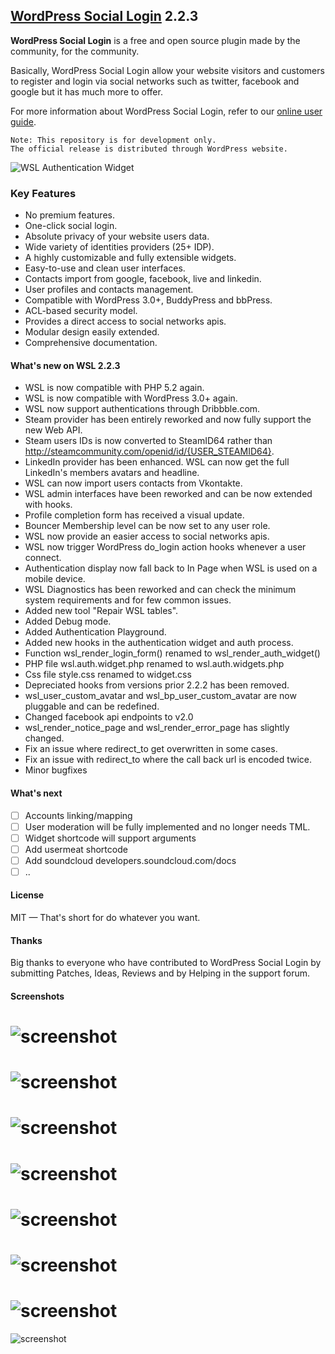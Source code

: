 ## [WordPress Social Login](https://wordpress.org/plugins/wordpress-social-login/) 2.2.3
 
**WordPress Social Login** is a free and open source plugin made by the community, for the community.

Basically, WordPress Social Login allow your website visitors and customers to register and login via social networks such as twitter, facebook and google but it has much more to offer.

For more information about WordPress Social Login, refer to our [online user guide](http://miled.github.io/wordpress-social-login/).

    Note: This repository is for development only.
    The official release is distributed through WordPress website.
![WSL Authentication Widget](https://raw.githubusercontent.com/miled/wordpress-social-login/master/screenshot-1.png)

### Key Features

- No premium features.
- One-click social login.
- Absolute privacy of your website users data.
- Wide variety of identities providers (25+ IDP).
- A highly customizable and fully extensible widgets.
- Easy-to-use and clean user interfaces.
- Contacts import from google, facebook, live and linkedin.
- User profiles and contacts management.
- Compatible with WordPress 3.0+, BuddyPress and bbPress.
- ACL-based security model.
- Provides a direct access to social networks apis.
- Modular design easily extended.
- Comprehensive documentation.

#### What's new on WSL 2.2.3

* WSL is now compatible with PHP 5.2 again.
* WSL is now compatible with WordPress 3.0+ again.
* WSL now support authentications through Dribbble.com.
* Steam provider has been entirely reworked and now fully support the new Web API.
* Steam users IDs is now converted to SteamID64 rather than http://steamcommunity.com/openid/id/{USER_STEAMID64}.
* LinkedIn provider has been enhanced. WSL can now get the full LinkedIn's members avatars and headline.
* WSL can now import users contacts from Vkontakte.
* WSL admin interfaces have been reworked and can be now extended with hooks.
* Profile completion form has received a visual update.
* Bouncer Membership level can be now set to any user role.
* WSL now provide an easier access to social networks apis.
* WSL now trigger WordPress do_login action hooks whenever a user connect.
* Authentication display now fall back to In Page when WSL is used on a mobile device.
* WSL Diagnostics has been reworked and can check the minimum system requirements and for few common issues. 
* Added new tool "Repair WSL tables".
* Added Debug mode.
* Added Authentication Playground.
* Added new hooks in the authentication widget and auth process.
* Function wsl_render_login_form() renamed to wsl_render_auth_widget()
* PHP file wsl.auth.widget.php renamed to wsl.auth.widgets.php
* Css file style.css renamed to widget.css
* Depreciated hooks from versions prior 2.2.2 has been removed.
* wsl_user_custom_avatar and wsl_bp_user_custom_avatar are now pluggable and can be redefined.
* Changed facebook api endpoints to v2.0
* wsl_render_notice_page and wsl_render_error_page has slightly changed.
* Fix an issue where redirect_to get overwritten in some cases.
* Fix an issue with redirect_to where the call back url is encoded twice.
* Minor bugfixes

#### What's next

- [ ] Accounts linking/mapping
- [ ] User moderation will be fully implemented and no longer needs TML.
- [ ] Widget shortcode will support arguments
- [ ] Add usermeat shortcode
- [ ] Add soundcloud developers.soundcloud.com/docs
- [ ] ..

#### License 

MIT — That's short for do whatever you want.

#### Thanks

Big thanks to everyone who have contributed to WordPress Social Login by submitting Patches, Ideas, Reviews and by Helping in the support forum. 

#### Screenshots
![screenshot](https://raw.githubusercontent.com/miled/wordpress-social-login/master/screenshot-2.png)
===
![screenshot](https://raw.githubusercontent.com/miled/wordpress-social-login/master/screenshot-3.png)
===
![screenshot](http://miled.github.io/wordpress-social-login/assets/img/theme_fontawesome.png)
===
![screenshot](https://raw.githubusercontent.com/miled/wordpress-social-login/master/screenshot-4.png)
=
![screenshot](https://raw.githubusercontent.com/miled/wordpress-social-login/master/screenshot-5.png)
===
![screenshot](https://raw.githubusercontent.com/miled/wordpress-social-login/master/screenshot-6.png)
===
![screenshot](https://raw.githubusercontent.com/miled/wordpress-social-login/master/screenshot-7.png)
===
![screenshot](https://raw.githubusercontent.com/miled/wordpress-social-login/master/screenshot-8.png)
